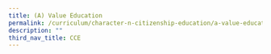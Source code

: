 ```yaml
---
title: (A) Value Education
permalink: /curriculum/character-n-citizenship-education/a-value-education
description: ""
third_nav_title: CCE
---
```

